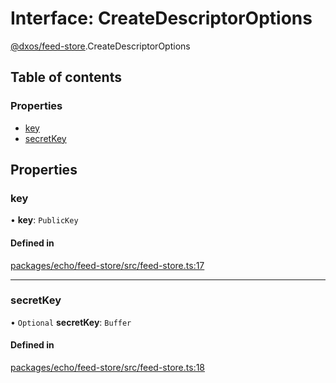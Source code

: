 # Interface: CreateDescriptorOptions

[@dxos/feed-store](../modules/dxos_feed_store.md).CreateDescriptorOptions

## Table of contents

### Properties

- [key](dxos_feed_store.CreateDescriptorOptions.md#key)
- [secretKey](dxos_feed_store.CreateDescriptorOptions.md#secretkey)

## Properties

### key

• **key**: `PublicKey`

#### Defined in

[packages/echo/feed-store/src/feed-store.ts:17](https://github.com/dxos/dxos/blob/e3b936721/packages/echo/feed-store/src/feed-store.ts#L17)

___

### secretKey

• `Optional` **secretKey**: `Buffer`

#### Defined in

[packages/echo/feed-store/src/feed-store.ts:18](https://github.com/dxos/dxos/blob/e3b936721/packages/echo/feed-store/src/feed-store.ts#L18)
